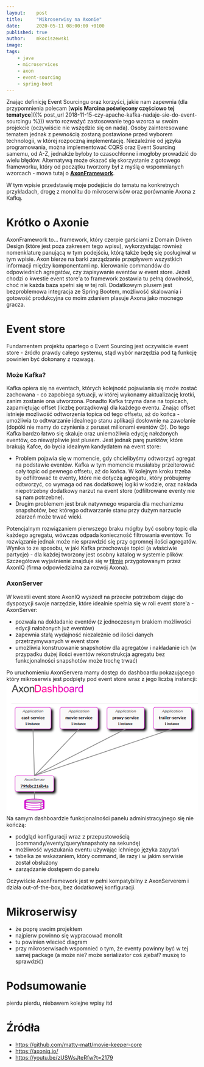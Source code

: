 ```yaml
---
layout:    post
title:     "Mikroserwisy na Axonie"
date:      2020-05-11 08:00:00 +0100
published: true
author:    mkociszewski
image:     
tags:
    - java
    - microservices
    - axon
    - event-sourcing
    - spring-boot
---
```


Znając definicję Event Sourcingu oraz korzyści, jakie nam zapewnia (dla przypomnienia polecam [**wpis Marcina poświęcony częściowo tej tematyce**]({% post_url 2018-11-15-czy-apache-kafka-nadaje-sie-do-event-sourcingu %})) warto rozważyć zastosowanie tego wzorca w swoim projekcie (oczywiście nie wszędzie się on nada).
Osoby zainteresowane tematem jednak z pewnością zostaną postawione przed wyborem technologii, w której rozpoczną implementację. 
Niezależnie od języka programowania, można implementować CQRS oraz Event Sourcing samemu, od A-Z, jednakże byłoby to czasochłonne i mogłoby prowadzić do wielu błędów. 
Alternatywą może okazać się skorzystanie z gotowego frameworku, który od początku tworzony był z myślą o wspomnianych wzorcach - mowa tutaj o [**AxonFramework**](https://axoniq.io/).

W tym wpisie przedstawię moje podejście do tematu na konkretnych przykładach, drogę z monolitu do mikroserwisów oraz porównanie Axona z Kafką.

# Krótko o Axonie
AxonFramework to... framework, który czerpie garściami z Domain Driven Design (które jest poza zakresem tego wpisu), wykorzystując również nomenklaturę panującą w tym podejściu, którą także będę się posługiwał w tym wpisie.
Axon bierze na barki zarządzanie przepływem wszystkich informacji między komponentami np. kierowanie commandów do odpowiednich agregatów, czy zapisywanie eventów w event store. 
Jeżeli chodzi o kwestie event store'a to framework zostawia tu pełną dowolność, choć nie każda baza spełni się w tej roli.
Dodatkowym plusem jest bezproblemowa integracja ze Spring Bootem, możliwość skalowania i gotowość produkcyjna co moim zdaniem plasuje Axona jako mocnego gracza.

# Event store
Fundamentem projektu opartego o Event Sourcing jest oczywiście event store - źródło prawdy całego systemu, stąd wybór narzędzia pod tą funkcję powinien być dokonany z rozwagą.

### Może Kafka?
Kafka opiera się na eventach, których kolejność pojawiania się może zostać zachowana - co zapobiega sytuacji, w której wykonamy aktualizację krotki, zanim zostanie ona utworzona.
Ponadto Kafka trzyma dane na topicach, zapamiętując offset (liczbę porządkową) dla każdego eventu. Znając offset istnieje możliwość odtworzenia topica od tego offsetu, aż do końca - umożliwia to odtwarzanie idealnego stanu aplikacji dosłownie na zawołanie (dopóki nie mamy do czynienia z paruset milionami eventów :wink:).
Do tego Kafka bardzo łatwo się skaluje oraz uniemożliwia edycję nałożonych eventów, co niewątpliwie jest plusem. Jest jednak parę punktów, które brakują Kafce, do bycia idealnym kandydatem na event store:
- Problem pojawia się w momencie, gdy chcielibyśmy odtworzyć agregat na podstawie eventów. 
Kafka w tym momencie musiałaby przeiterować cały topic od pewnego offsetu, aż do końca.
W kolejnym kroku trzeba by odfiltrować te eventy, które nie dotyczą agregatu, który próbujemy odtworzyć, co wymaga od nas dodatkowej logiki w kodzie, oraz nakłada niepotrzebny dodatkowy narzut na event store (odfiltrowane eventy nie są nam potrzebne).
- Drugim problemem jest brak natywnego wsparcia dla mechanizmu snapshotów, bez którego odtwarzanie stanu przy dużym narzucie zdarzeń może trwać wieki.

Potencjalnym rozwiązaniem pierwszego braku mógłby być osobny topic dla każdego agregatu, wówczas odpada konieczność filtrowania eventów.
To rozwiązanie jednak może nie sprawdzić się przy ogromnej ilości agregatów. 
Wynika to ze sposobu, w jaki Kafka przechowuje topici (a właściwie partycje) - dla każdej tworzony jest osobny katalog w systemie plików. 
Szczegółowe wyjaśnienie znajduje się w [filmie](https://youtu.be/zUSWsJteRfw?t=2179) przygotowanym przez AxonIQ (firma odpowiedzialna za rozwój Axona).

### AxonServer
W kwestii event store AxonIQ wyszedł na przeciw potrzebom dając do dyspozycji swoje narzędzie, które idealnie spełnia się w roli event store'a - AxonServer:
- pozwala na dokładanie eventów (z jednoczesnym brakiem możliwości edycji nałożonych już eventów)
- zapewnia stałą wydajność niezależnie od ilości danych przetrzymywanych w event store
- umożliwia konstruowanie snapshotów dla agregatów i nakładanie ich (w przypadku dużej ilości eventów rekonstrukcja agregatu bez funkcjonalności snapshotów może trochę trwać)

Po uruchomieniu AxonServera mamy dostęp do dashboardu pokazującego który mikroserwis jest podpięty pod event store wraz z jego liczbą instancji:
![AxonDashboard](/assets/img/posts/2020-05-11-microservices-on-axon/axon_dashboard.png)
Na samym dashboardzie funkcjonalności panelu administracyjnego się nie kończą:
- podgląd konfiguracji wraz z przepustowością (commandy/eventy/query/snapshoty na sekundę)
- możliwość wyszukania eventu używając ichniego języka zapytań
- tabelka ze wskazaniem, który command, ile razy i w jakim serwisie został obsłużony
- zarządzanie dostępem do panelu

Oczywiście AxonFramework jest w pełni kompatybilny z AxonServerem i działa out-of-the-box, bez dodatkowej konfiguracji.

# Mikroserwisy

- że poprę swoim projektem
- najpierw powinno się wypracować monolit 
- tu powinien wlecieć diagram
- przy mikroserwisach wspomnieć o tym, że eventy powinny być w tej samej package (a może nie? może serializator coś zjebał? muszę to sprawdzić)

# Podsumowanie
pierdu pierdu, niebawem kolejne wpisy itd

# Źródła
- https://github.com/matty-matt/movie-keeper-core
- https://axoniq.io/
- https://youtu.be/zUSWsJteRfw?t=2179
